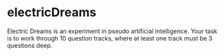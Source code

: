 # electricDreams
Electric Dreams is an experiment in pseudo artificial intelligence.
Your task is to work through 10 question tracks, where at least one track must be 3 questions deep.

